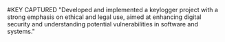 #KEY CAPTURED
"Developed and implemented a keylogger project with a strong emphasis on ethical and legal use, aimed at enhancing digital security and understanding potential vulnerabilities in software and systems."
